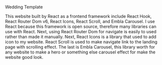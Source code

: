 Wedding Template

This website built by React as a frontend framework include React Hook, React Router Dom v6, React Icons, React Scroll, and Embla Carousel. I use React because this framework is open source, therefore many libraries can use with React. Next, using React Router Dom for navigate is easily to used rather than made it manually. Next, React Icons is a library that used to add icon to my website. React Scroll is used to make navigate link to the landing page with scrolling effect. The last is Embla Carousel, this library worth for any website to make a hero or something else carousel effect for make the website good look.
